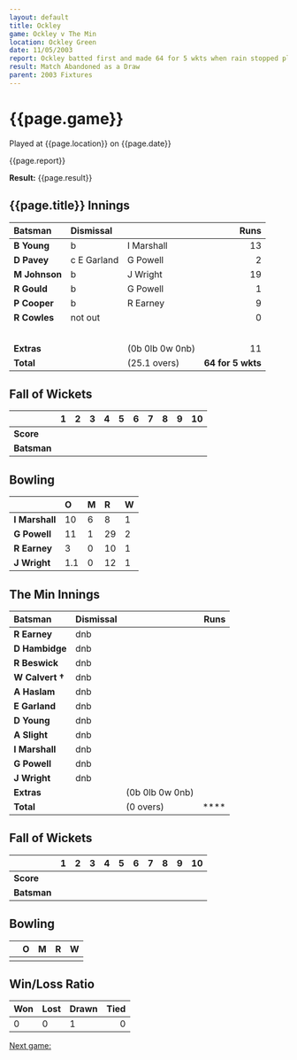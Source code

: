 ```yaml
---
layout: default
title: Ockley
game: Ockley v The Min
location: Ockley Green
date: 11/05/2003
report: Ockley batted first and made 64 for 5 wkts when rain stopped play
result: Match Abandoned as a Draw
parent: 2003 Fixtures
---
```


# {{page.game}}

Played at {{page.location}} on {{page.date}}

{{page.report}}

**Result:** {{page.result}}

## {{page.title}} Innings

| Batsman | Dismissal |  | Runs |
|:---|:---|---|---:|
| **B Young** | b | I Marshall | 13 |
| **D Pavey** | c E Garland | G Powell | 2 |
| **M Johnson** | b | J Wright | 19 |
| **R Gould** | b | G Powell | 1 |
| **P Cooper** | b | R Earney | 9 |
| **R Cowles** | not out |  | 0 |
|  |  |  |  |
|  |  |  |  |
|  |  |  |  |
|  |  |  |  |
|  |  |  |  |
| **Extras** | | (0b 0lb 0w 0nb) | 11 |
| **Total** | | (25.1 overs) | **64 for 5 wkts** |

## Fall of Wickets

| | 1 | 2 | 3 | 4 | 5 | 6 | 7 | 8 | 9 | 10 |
|---|:---:|:---:|:---:|:---:|:---:|:---:|:---:|:---:|:---:|:---:|
| **Score** |  |  |  |  |  |  |  |  |  |  |
| **Batsman** |  |  |  |  |  |  |  |  |  |  |

## Bowling

| | O | M | R | W |
|---|:---|:---|:---|:---|
| **I Marshall** | 10 | 6 | 8 | 1 |
| **G Powell** | 11 | 1 | 29 | 2 |
| **R Earney** | 3 | 0 | 10 | 1 |
| **J Wright** | 1.1 | 0 | 12 | 1 |

## The Min Innings

| Batsman | Dismissal |  | Runs |
|:---|:---|---|---:|
| **R Earney** | dnb |  |  |
| **D Hambidge** | dnb |  |  |
| **R Beswick** | dnb |  |  |
| **W Calvert &#8224;** | dnb |  |  |
| **A Haslam** | dnb |  |  |
| **E Garland** | dnb |  |  |
| **D Young** | dnb |  |  |
| **A Slight** | dnb |  |  |
| **I Marshall** | dnb |  |  |
| **G Powell** | dnb |  |  |
| **J Wright** | dnb |  |  |
| **Extras** | | (0b 0lb 0w 0nb) |  |
| **Total** | | (0 overs) | **** |

## Fall of Wickets

| | 1 | 2 | 3 | 4 | 5 | 6 | 7 | 8 | 9 | 10 |
|---|:---:|:---:|:---:|:---:|:---:|:---:|:---:|:---:|:---:|:---:|
| **Score** |  |  |  |  |  |  |  |  |  |  |
| **Batsman** |  |  |  |  |  |  |  |  |  |  |

## Bowling

| | O | M | R | W |
|---|:---|:---|:---|:---|
| |  |  |  |  |
## Win/Loss Ratio

| Won | Lost | Drawn | Tied |
|:---|:---|:---|---:|
| 0 | 0 | 1 | 0 |

[Next game:]({{page.next}})